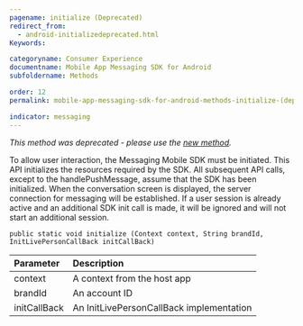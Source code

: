 ```yaml
---
pagename: initialize (Deprecated)
redirect_from:
  - android-initializedeprecated.html
Keywords:

categoryname: Consumer Experience
documentname: Mobile App Messaging SDK for Android
subfoldername: Methods

order: 12
permalink: mobile-app-messaging-sdk-for-android-methods-initialize-(deprecated).html

indicator: messaging
---
```


*This method was deprecated - please use the [new method](android-initializeproperties.html).*

To allow user interaction, the Messaging Mobile SDK must be initiated. This API initializes the resources required by the SDK. All subsequent API calls, except to the handlePushMessage, assume that the SDK has been initialized.
When the conversation screen is displayed, the server connection for messaging will be established. If a user session is already active and an additional SDK init call is made, it will be ignored and will not start an additional session.

`public static void initialize (Context context, String brandId, InitLivePersonCallBack initCallBack)`

| Parameter | Description |
| :--- | :--- |
| context | A context from the host app |
| brandId | An account ID |
| initCallBack | An InitLivePersonCallBack implementation |


